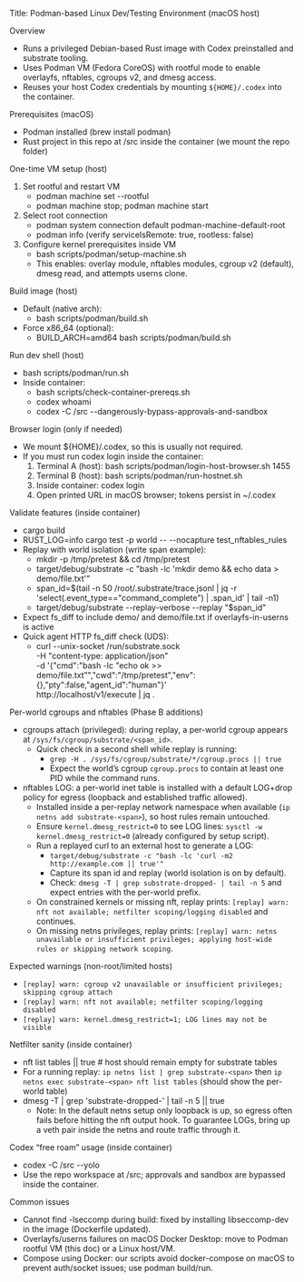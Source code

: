 Title: Podman-based Linux Dev/Testing Environment (macOS host)

Overview
- Runs a privileged Debian-based Rust image with Codex preinstalled and substrate tooling.
- Uses Podman VM (Fedora CoreOS) with rootful mode to enable overlayfs, nftables, cgroups v2, and dmesg access.
- Reuses your host Codex credentials by mounting `${HOME}/.codex` into the container.

Prerequisites (macOS)
- Podman installed (brew install podman)
- Rust project in this repo at /src inside the container (we mount the repo folder)

One-time VM setup (host)
1) Set rootful and restart VM
   - podman machine set --rootful
   - podman machine stop; podman machine start
2) Select root connection
   - podman system connection default podman-machine-default-root
   - podman info (verify serviceIsRemote: true, rootless: false)
3) Configure kernel prerequisites inside VM
   - bash scripts/podman/setup-machine.sh
   - This enables: overlay module, nftables modules, cgroup v2 (default), dmesg read, and attempts userns clone.

Build image (host)
- Default (native arch):
  - bash scripts/podman/build.sh
- Force x86_64 (optional):
  - BUILD_ARCH=amd64 bash scripts/podman/build.sh

Run dev shell (host)
- bash scripts/podman/run.sh
- Inside container:
  - bash scripts/check-container-prereqs.sh
  - codex whoami
  - codex -C /src --dangerously-bypass-approvals-and-sandbox

Browser login (only if needed)
- We mount ${HOME}/.codex, so this is usually not required.
- If you must run codex login inside the container:
  1) Terminal A (host): bash scripts/podman/login-host-browser.sh 1455
  2) Terminal B (host): bash scripts/podman/run-hostnet.sh
  3) Inside container: codex login
  4) Open printed URL in macOS browser; tokens persist in ~/.codex

Validate features (inside container)
- cargo build
- RUST_LOG=info cargo test -p world -- --nocapture test_nftables_rules
- Replay with world isolation (write span example):
  - mkdir -p /tmp/pretest && cd /tmp/pretest
  - target/debug/substrate -c "bash -lc 'mkdir demo && echo data > demo/file.txt'"
  - span_id=$(tail -n 50 /root/.substrate/trace.jsonl | jq -r 'select(.event_type=="command_complete") | .span_id' | tail -n1)
  - target/debug/substrate --replay-verbose --replay "$span_id"
- Expect fs_diff to include demo/ and demo/file.txt if overlayfs-in-userns is active
- Quick agent HTTP fs_diff check (UDS):
  - curl --unix-socket /run/substrate.sock \
    -H "content-type: application/json" \
    -d '{"cmd":"bash -lc \"echo ok >> demo/file.txt\"","cwd":"/tmp/pretest","env":{},"pty":false,"agent_id":"human"}' \
    http://localhost/v1/execute | jq .

Per-world cgroups and nftables (Phase B additions)
- cgroups attach (privileged): during replay, a per-world cgroup appears at `/sys/fs/cgroup/substrate/<span_id>`.
  - Quick check in a second shell while replay is running:
    - `grep -H . /sys/fs/cgroup/substrate/*/cgroup.procs || true`
    - Expect the world’s cgroup `cgroup.procs` to contain at least one PID while the command runs.
- nftables LOG: a per-world inet table is installed with a default LOG+drop policy for egress (loopback and established traffic allowed).
  - Installed inside a per-replay network namespace when available (`ip netns add substrate-<span>`), so host rules remain untouched.
  - Ensure `kernel.dmesg_restrict=0` to see LOG lines: `sysctl -w kernel.dmesg_restrict=0` (already configured by setup script).
  - Run a replayed curl to an external host to generate a LOG:
    - `target/debug/substrate -c "bash -lc 'curl -m2 http://example.com || true'"`
    - Capture its span id and replay (world isolation is on by default).
    - Check: `dmesg -T | grep substrate-dropped- | tail -n 5` and expect entries with the per-world prefix.
  - On constrained kernels or missing nft, replay prints: `[replay] warn: nft not available; netfilter scoping/logging disabled` and continues.
  - On missing netns privileges, replay prints: `[replay] warn: netns unavailable or insufficient privileges; applying host-wide rules or skipping network scoping`.

Expected warnings (non-root/limited hosts)
- `[replay] warn: cgroup v2 unavailable or insufficient privileges; skipping cgroup attach`
- `[replay] warn: nft not available; netfilter scoping/logging disabled`
- `[replay] warn: kernel.dmesg_restrict=1; LOG lines may not be visible`

Netfilter sanity (inside container)
- nft list tables || true  # host should remain empty for substrate tables
- For a running replay: `ip netns list | grep substrate-<span>` then `ip netns exec substrate-<span> nft list tables` (should show the per-world table)
- dmesg -T | grep 'substrate-dropped-' | tail -n 5 || true
  - Note: In the default netns setup only loopback is up, so egress often fails before hitting the nft output hook. To guarantee LOGs, bring up a veth pair inside the netns and route traffic through it.

Codex “free roam” usage (inside container)
- codex -C /src --yolo
- Use the repo workspace at /src; approvals and sandbox are bypassed inside the container.

Common issues
- Cannot find -lseccomp during build: fixed by installing libseccomp-dev in the image (Dockerfile updated).
- Overlayfs/userns failures on macOS Docker Desktop: move to Podman rootful VM (this doc) or a Linux host/VM.
- Compose using Docker: our scripts avoid docker-compose on macOS to prevent auth/socket issues; use podman build/run.
